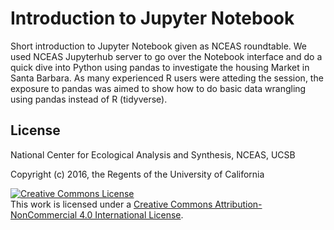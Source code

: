 # Introduction to Jupyter Notebook
Short introduction to Jupyter Notebook given as NCEAS roundtable. We used NCEAS Jupyterhub server to go over the Notebook interface and do a quick dive into Python using pandas to investigate the housing Market in Santa Barbara. As many experienced R users were atteding the session, the exposure to pandas was aimed to show how to do basic data wrangling using pandas instead of R (tidyverse).

## License
National Center for Ecological Analysis and Synthesis, NCEAS, UCSB

Copyright (c) 2016, the Regents of the University of California

<a rel="license" href="http://creativecommons.org/licenses/by-nc/4.0/"><img alt="Creative Commons License" style="border-width:0" src="https://i.creativecommons.org/l/by-nc/4.0/88x31.png" /></a><br />This work is licensed under a <a rel="license" href="http://creativecommons.org/licenses/by-nc/4.0/">Creative Commons Attribution-NonCommercial 4.0 International License</a>.

